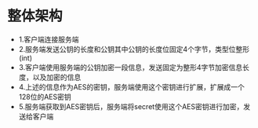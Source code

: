 # 整体架构
* 1.客户端连接服务端
* 2.服务端发送公钥的长度和公钥其中公钥的长度位固定4个字节，类型位整形(int)
* 3.客户端使用服务端的公钥加密一段信息，发送固定为整形4字节加密信息长度，以及加密的信息
* 4.上述的信息作为AES的密钥，服务端使用这个密钥进行扩展，扩展成一个128位的AES密钥
* 5.服务端获取到AES密钥后，服务端将secret使用这个AES密钥进行加密，发送给客户端